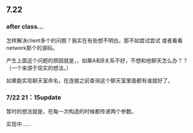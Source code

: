 ## 7.22
### after class...
怎样解决client多个的问题？我实在有些想不明白。那不如尝试尝试
或者看看network那个的源码。

产生上面这个问题的原因就是，，如果A和B关系不好，不想和他聊天怎么办？？（一个来源于现实的想法。）

如果能实现聊天室命名，在连接之前查询这个聊天室里面都有谁就好了。

### 7/22 21：15update

暂时的想法就是，在每一次构造的时候都传递两个参数。

实现中......
